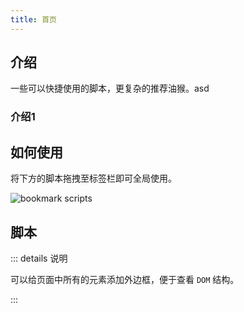 ```yaml
---
title: 首页
---
```


## 介绍

一些可以快捷使用的脚本，更复杂的推荐油猴。asd
### 介绍1


## 如何使用

将下方的脚本拖拽至标签栏即可全局使用。

<img :src="$withBase('/bookmark/bookmark-scripts.gif')" alt="bookmark scripts">



## 脚本

<a href="javascript: document.querySelectorAll('*').forEach(q => q.style.outline = q.style.outline ? '' : '1px solid red')"><Badge text="外边框" type="error" vertical="middle"/></a>

::: details 说明

可以给页面中所有的元素添加外边框，便于查看 `DOM` 结构。

:::






